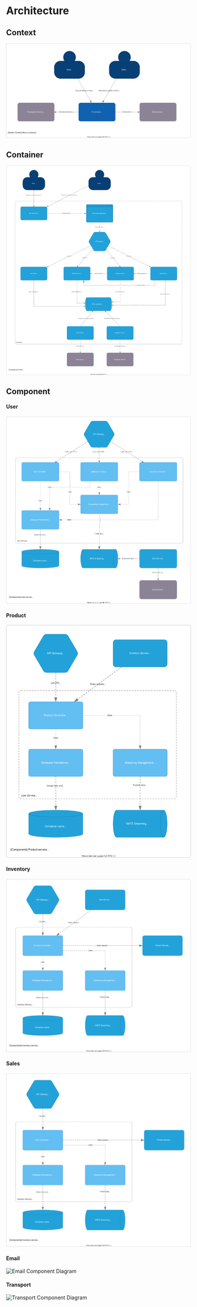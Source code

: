 # Architecture

## Context

![Context Diagram](images/arch/arquitetura-context.svg)


## Container

![Container Diagram](images/arch/arquitetura-container.svg)


## Component

<!-- tabs:start -->

#### **User**

![User Component Diagram](images/arch/arquitetura-component-user.svg)

#### **Product**

![Product Component Diagram](images/arch/arquitetura-component-product.svg)

#### **Inventory**

![Inventory Component Diagram](images/arch/arquitetura-component-inventory.svg)

#### **Sales**

![Sale Component Diagram](images/arch/arquitetura-component-sale.svg)

#### **Email**

![Email Component Diagram](images/arch/arquitetura-component-email.svg)

#### **Transport**

![Transport Component Diagram](images/arch/arquitetura-component-transport.svg)

<!-- tabs:end -->